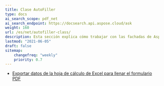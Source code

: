 ```yaml
---
title: Clase AutoFiller
type: docs
ai_search_scope: pdf_net
ai_search_endpoint: https://docsearch.api.aspose.cloud/ask
weight: 160
url: /es/net/autofiller-class/
description: Esta sección explica cómo trabajar con las fachadas de Aspose.PDF con la Clase AutoFiller.
lastmod: "2021-06-05"
draft: false
sitemap:
    changefreq: "weekly"
    priority: 0.7
---
```

- [Exportar datos de la hoja de cálculo de Excel para llenar el formulario PDF](/pdf/net/export-excel-worksheet-data-to-fill-pdf-form/)